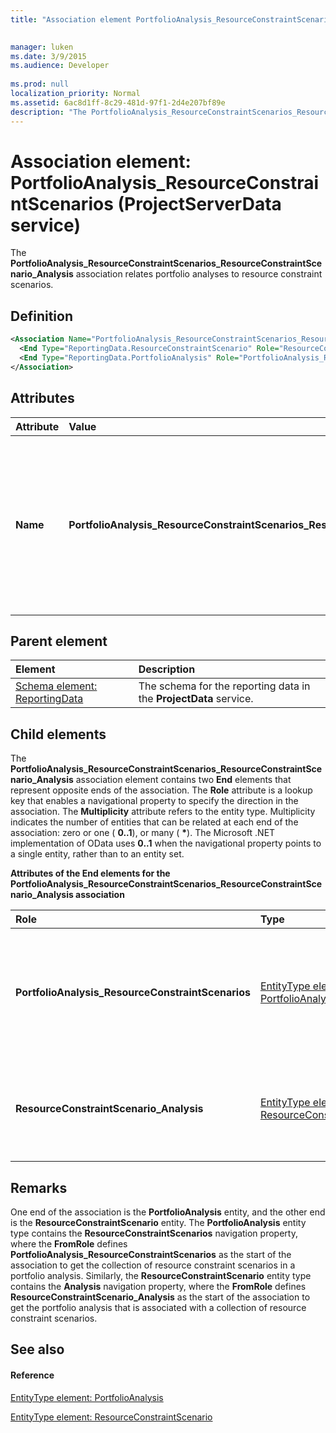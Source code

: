 ```yaml
---
title: "Association element PortfolioAnalysis_ResourceConstraintScenarios (ProjectServerData service)"

 
manager: luken
ms.date: 3/9/2015
ms.audience: Developer
 
ms.prod: null
localization_priority: Normal
ms.assetid: 6ac8d1ff-8c29-481d-97f1-2d4e207bf89e
description: "The PortfolioAnalysis_ResourceConstraintScenarios_ResourceConstraintScenario_Analysis association relates portfolio analyses to resource constraint scenarios."
---
```


# Association element: PortfolioAnalysis_ResourceConstraintScenarios (ProjectServerData service)

The **PortfolioAnalysis_ResourceConstraintScenarios_ResourceConstraintScenario_Analysis** association relates portfolio analyses to resource constraint scenarios. 
  
## Definition

```XML
<Association Name="PortfolioAnalysis_ResourceConstraintScenarios_ResourceConstraintScenario_Analysis">
  <End Type="ReportingData.ResourceConstraintScenario" Role="ResourceConstraintScenario_Analysis" Multiplicity="*" />
  <End Type="ReportingData.PortfolioAnalysis" Role="PortfolioAnalysis_ResourceConstraintScenarios" Multiplicity="0..1" />
</Association>
```

## Attributes

|**Attribute**|**Value**|**Description**|
|:-----|:-----|:-----|
|**Name** <br/> |**PortfolioAnalysis_ResourceConstraintScenarios_ResourceConstraintScenario_Analysis** <br/> |Identifies the entity types and the navigation properties that form the two-way association for a portfolio analysis and resource constraint scenarios. In the first half of the name, **PortfolioAnalysis** is the entity type and **ResourceConstraintScenarios** is the navigation property. In the second half of the name, **ResourceConstraintScenario** is the entity type and **Analysis** is the navigation property.  <br/> |
   
## Parent element

|**Element**|**Description**|
|:-----|:-----|
|[Schema element: ReportingData](schema-reportingdata-projectdata-service.md) <br/> |The schema for the reporting data in the **ProjectData** service.  <br/> |
   
## Child elements

The **PortfolioAnalysis_ResourceConstraintScenarios_ResourceConstraintScenario_Analysis** association element contains two **End** elements that represent opposite ends of the association. The **Role** attribute is a lookup key that enables a navigational property to specify the direction in the association. The **Multiplicity** attribute refers to the entity type. Multiplicity indicates the number of entities that can be related at each end of the association: zero or one ( **0..1**), or many ( **\***). The Microsoft .NET implementation of OData uses **0..1** when the navigational property points to a single entity, rather than to an entity set. 
  
**Attributes of the End elements for the PortfolioAnalysis_ResourceConstraintScenarios_ResourceConstraintScenario_Analysis association**

|**Role**|**Type**|**Multiplicity**|**Description**|
|:-----|:-----|:-----|:-----|
|**PortfolioAnalysis_ResourceConstraintScenarios** <br/> |[EntityType element: PortfolioAnalysis](entitytype-portfolioanalysis-projectdata-service.md) <br/> |**0..1** <br/> |There is one portfolio analysis entity that corresponds to a collection resource constraint scenarios.  <br/> |
|**ResourceConstraintScenario_Analysis** <br/> |[EntityType element: ResourceConstraintScenario](entitytype-resourceconstraintscenario-projectdata-service.md) <br/> |**\*** <br/> |There can be many resource constraint entities that correspond with an analysis.  <br/> |
   
## Remarks

One end of the association is the **PortfolioAnalysis** entity, and the other end is the **ResourceConstraintScenario** entity. The **PortfolioAnalysis** entity type contains the **ResourceConstraintScenarios** navigation property, where the **FromRole** defines **PortfolioAnalysis_ResourceConstraintScenarios** as the start of the association to get the collection of resource constraint scenarios in a portfolio analysis. Similarly, the **ResourceConstraintScenario** entity type contains the **Analysis** navigation property, where the **FromRole** defines **ResourceConstraintScenario_Analysis** as the start of the association to get the portfolio analysis that is associated with a collection of resource constraint scenarios. 
  
## See also

#### Reference

[EntityType element: PortfolioAnalysis](entitytype-portfolioanalysis-projectdata-service.md)
  
[EntityType element: ResourceConstraintScenario](entitytype-resourceconstraintscenario-projectdata-service.md)

